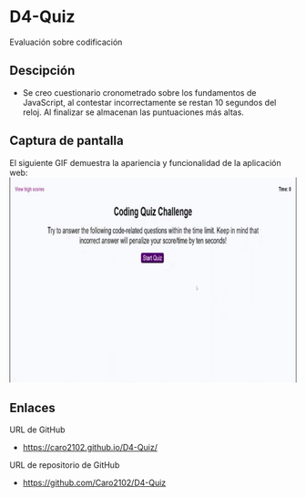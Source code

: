 # D4-Quiz
Evaluación sobre codificación

## Descipción
* Se creo cuestionario cronometrado sobre los fundamentos de JavaScript, al contestar incorrectamente se restan 10 segundos del reloj. Al finalizar se almacenan las puntuaciones más altas.

## Captura de pantalla
El siguiente GIF demuestra la apariencia y funcionalidad de la aplicación web:
![GIF muestra de la aplicacion web](./GIF/GIF-muestra1.gif)

## Enlaces
URL de GitHub
* https://caro2102.github.io/D4-Quiz/

URL de repositorio de GitHub
* https://github.com/Caro2102/D4-Quiz
